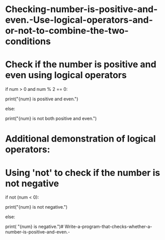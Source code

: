 # Checking-number-is-positive-and-even.-Use-logical-operators-and-or-not-to-combine-the-two-conditions
# Check if the number is positive and even using logical operators

if num > 0 and num % 2 == 0:

print("{num} is positive and even.")

else:

print("{num} is not both positive and even.")

# Additional demonstration of logical operators:

# Using 'not' to check if the number is not negative

if not (num < 0):

print("{num} is not negative.")

else:

print( "{num} is negative.")# Write-a-program-that-checks-whether-a-number-is-positive-and-even.-
